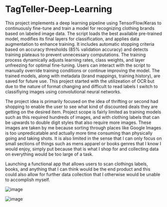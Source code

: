 # TagTeller-Deep-Learning

This project implements a deep learning pipeline using TensorFlow/Keras to continuously fine-tune and train a model for recognizing clothing brands based on labeled image data. The script loads the best available pre-trained model, modifies its final layers for classification, and applies data augmentation to enhance training. It includes automatic stopping criteria based on accuracy thresholds (85% validation accuracy) and detects training plateaus to prevent unnecessary computations. The training process dynamically adjusts learning rates, class weights, and layer unfreezing for optimal fine-tuning. Users can interact with the script to manually override training conditions or continue improving the model. The trained models, along with metadata (brand mappings, training history), are saved for future use. This project started with the utilizeation of OCR but due to the nature of format changing and difficult to read labels I switch to classifiying images using convolutional neural networks.

The project idea is primarily focused on the idea of thrifting or second had shopping to enable the user to see what kind of discounted deals they are getting on the desired item. Project scope is fairly limited as training models such as this required hundreds of images, and with clothing labels that can be upwards to double digit styles that also require more images. These images are taken by me because sorting through places like Google Images is too unpredicatable and actually more time consuming than physically going and taking shots. It is also limited in the sense that I can only focus on small sections of things such as mens apparel or books genres that I know I would enjoy, simply put because that is what I shop for and collecting data on everything would be too large of a task.

Launching a functional app that allows users to scan clothings labels, books, and anything that I can think would be the end product and this could also allow for further data collection that I otherwise would be unable to accomplish myself. 

![image](https://github.com/user-attachments/assets/01a62559-6b41-411f-8f8c-756d3c0d2354)

![image](https://github.com/user-attachments/assets/9cfde784-eea5-4fec-ab39-5fccc7c085c8)

